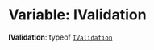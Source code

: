 # Variable: IValidation

**IValidation**: typeof [`IValidation`](/en/auto-docs/interface/variables/IValidation-1.md)
